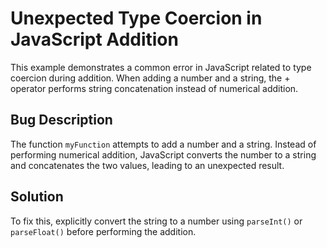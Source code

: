 # Unexpected Type Coercion in JavaScript Addition
This example demonstrates a common error in JavaScript related to type coercion during addition. When adding a number and a string, the + operator performs string concatenation instead of numerical addition.

## Bug Description
The function `myFunction` attempts to add a number and a string.  Instead of performing numerical addition, JavaScript converts the number to a string and concatenates the two values, leading to an unexpected result.

## Solution
To fix this, explicitly convert the string to a number using `parseInt()` or `parseFloat()` before performing the addition.